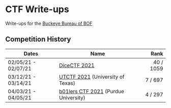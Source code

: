 # CTF Write-ups

Write-ups for the [Buckeye Bureau of BOF](https://ctftime.org/team/144581)

## Competition History

| Dates               | Name                                   |      Rank |
|---------------------|----------------------------------------|----------:|
| 02/05/21 - 02/07/21 | [DiceCTF 2021]                         | 40 / 1059 |
| 03/12/21 - 03/14/21 | [UTCTF 2021] (University of Texas)     |   7 / 697 |
| 04/03/21 - 04/05/21 | [b01lers CTF 2021] (Purdue University) |   4 / 297 |

[DiceCTF 2021]: https://ctftime.org/event/1236
[UTCTF 2021]: https://ctftime.org/event/1177
[b01lers CTF 2021]: https://ctftime.org/event/1259
